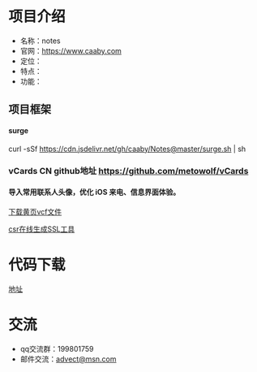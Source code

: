 # 项目介绍
* 名称：notes
* 官网：https://www.caaby.com
* 定位：
* 特点：
* 功能：

## 项目框架

#### surge
curl -sSf https://cdn.jsdelivr.net/gh/caaby/Notes@master/surge.sh | sh

### vCards CN github地址 https://github.com/metowolf/vCards
#### 导入常用联系人头像，优化 iOS 来电、信息界面体验。
[下载黄页vcf文件](https://github.com/metowolf/vCards/releases/latest/download/archive.zip)

[csr在线生成SSL工具](https://myssl.com/csr_create.html)

# 代码下载
[地址](https://github.com/Caaby/Notes.git)

# 交流

* qq交流群：199801759
* 邮件交流：advect@msn.com
